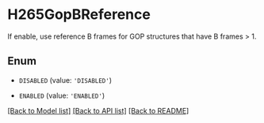 # H265GopBReference

If enable, use reference B frames for GOP structures that have B frames > 1.

## Enum

* `DISABLED` (value: `'DISABLED'`)

* `ENABLED` (value: `'ENABLED'`)

[[Back to Model list]](../README.md#documentation-for-models) [[Back to API list]](../README.md#documentation-for-api-endpoints) [[Back to README]](../README.md)



